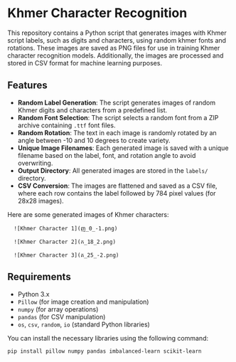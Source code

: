 # Khmer Character Recognition 


This repository contains a Python script that generates images with Khmer script labels, such as digits and characters, using random khmer fonts and rotations. These images are saved as PNG files for use in training Khmer character recognition models. Additionally, the images are processed and stored in CSV format for machine learning purposes.

## Features

- **Random Label Generation**: The script generates images of random Khmer digits and characters from a predefined list.
- **Random Font Selection**: The script selects a random font from a ZIP archive containing `.ttf` font files.
- **Random Rotation**: The text in each image is randomly rotated by an angle between -10 and 10 degrees to create variety.
- **Unique Image Filenames**: Each generated image is saved with a unique filename based on the label, font, and rotation angle to avoid overwriting.
- **Output Directory**: All generated images are stored in the `labels/` directory.
- **CSV Conversion**: The images are flattened and saved as a CSV file, where each row contains the label followed by 784 pixel values (for 28x28 images).



Here are some generated images of Khmer characters:

      ![Khmer Character 1](ញ_0_-1.png)

      ![Khmer Character 2](ក_18_2.png)
      
      ![Khmer Character 3](គ_25_-2.png)




## Requirements

- Python 3.x
- `Pillow` (for image creation and manipulation)
- `numpy` (for array operations)
- `pandas` (for CSV manipulation)
- `os`, `csv`, `random`, `io` (standard Python libraries)

You can install the necessary libraries using the following command:

```bash
pip install pillow numpy pandas imbalanced-learn scikit-learn
